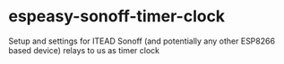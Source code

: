 # espeasy-sonoff-timer-clock
Setup and settings for ITEAD Sonoff (and potentially any other ESP8266 based device) relays to us as timer clock
